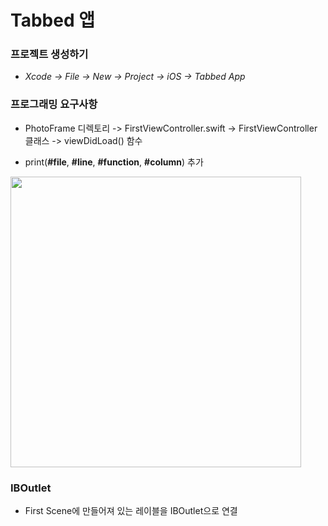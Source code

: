 # Tabbed 앱

  
### 프로젝트 생성하기

- _Xcode -> File -> New -> Project -> iOS -> Tabbed App_


### 프로그래밍 요구사항
- PhotoFrame 디렉토리 -> FirstViewController.swift -> FirstViewController 클래스 -> viewDidLoad() 함수

- print(**#file**, **#line**, **#function**, **#column**) 추가

<img width="465" src="https://user-images.githubusercontent.com/34564706/73716559-accd8400-475a-11ea-8109-5250679592cb.png">


### IBOutlet
- First Scene에 만들어져 있는 레이블을 IBOutlet으로 연결
